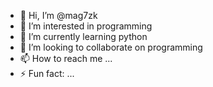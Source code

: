 - 👋 Hi, I’m @mag7zk
- 👀 I’m interested in programming
- 🌱 I’m currently learning python
- 💞️ I’m looking to collaborate on programming
- 📫 How to reach me ...
- ⚡ Fun fact: ...

<!---
mag7zk/mag7zk is a ✨ special ✨ repository because its `README.md` (this file) appears on your GitHub profile.
You can click the Preview link to take a look at your changes.
--->

